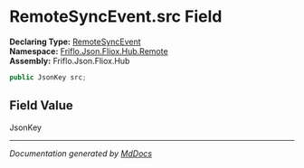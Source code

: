 ﻿<!--  
  <auto-generated>   
    The contents of this file were generated by a tool.  
    Changes to this file may be list if the file is regenerated  
  </auto-generated>   
-->

# RemoteSyncEvent.src Field

**Declaring Type:** [RemoteSyncEvent](../index.md)  
**Namespace:** [Friflo.Json.Fliox.Hub.Remote](../../index.md)  
**Assembly:** Friflo.Json.Fliox.Hub

```csharp
public JsonKey src;
```

## Field Value

JsonKey

___

*Documentation generated by [MdDocs](https://github.com/ap0llo/mddocs)*
